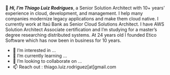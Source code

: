 👋 ***Hi, I’m Thiago Luiz Rodrigues***, a Senior Solution Architect with 10+ years’ experience in cloud, development, and management. I help many companies modernize legacy applications and make them cloud native. I currently work at Itaú Bank as Senior Cloud Solutions Architect. I have AWS Solution Architect Associate certification and I’m studying for a master’s degree researching distributed systems. At 24 years old I founded Etico Software which has now been in business for 10 years.

- 👀 I’m interested in ...
- 🌱 I’m currently learning ...
- 💞️ I’m looking to collaborate on ...
- 📫 Reach out : thiago.luiz.rodriguez[at]gmail.com


<!---
bobboyms/bobboyms is a ✨ special ✨ repository because its `README.md` (this file) appears on your GitHub profile.
You can click the Preview link to take a look at your changes.
--->
